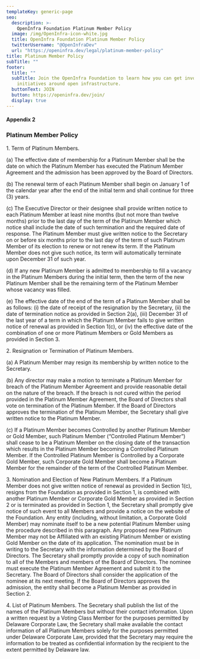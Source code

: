 ```yaml
---
templateKey: generic-page
seo:
  description: >-
    OpenInfra Foundation Platinum Member Policy
  image: /img/OpenInfra-icon-white.jpg
  title: OpenInfra Foundation Platinum Member Policy
  twitterUsername: "@OpenInfraDev"
  url: "https://openinfra.dev/legal/platinum-member-policy"
title: Platinum Member Policy
subTitle: ""
footer:
  title: ""
  subTitle: Join the OpenInfra Foundation to learn how you can get involved in
    initiatives around open infrastructure.
  buttonText: JOIN
  button: https://openinfra.dev/join/
  display: true
---
```


#### Appendix 2

### Platinum Member Policy

1\. Term of Platinum Members.

(a) The effective date of membership for a Platinum Member shall be the date on which the Platinum Member has executed the Platinum Member Agreement and the admission has been approved by the Board of Directors.

(b) The renewal term of each Platinum Member shall begin on January 1 of the calendar year after the end of the initial term and shall continue for three (3) years.

(c) The Executive Director or their designee shall provide written notice to each Platinum Member at least nine months (but not more than twelve months) prior to the last day of the term of the Platinum Member which notice shall include the date of such termination and the required date of response. The Platinum Member must give written notice to the Secretary on or before six months prior to the last day of the term of such Platinum Member of its election to renew or not renew its term. If the Platinum Member does not give such notice, its term will automatically terminate upon December 31 of such year.

(d) If any new Platinum Member is admitted to membership to fill a vacancy in the Platinum Members during the initial term, then the term of the new Platinum Member shall be the remaining term of the Platinum Member whose vacancy was filled.

(e) The effective date of the end of the term of a Platinum Member shall be as follows: (i) the date of receipt of the resignation by the Secretary, (ii) the date of termination notice as provided in Section 2(a), (iii) December 31 of the last year of a term in which the Platinum Member fails to give written notice of renewal as provided in Section 1(c), or (iv) the effective date of the combination of one or more Platinum Members or Gold Members as provided in Section 3.

2\. Resignation or Termination of Platinum Members.

(a) A Platinum Member may resign its membership by written notice to the Secretary.

(b) Any director may make a motion to terminate a Platinum Member for breach of the Platinum Member Agreement and provide reasonable detail on the nature of the breach. If the breach is not cured within the period provided in the Platinum Member Agreement, the Board of Directors shall vote on termination of the Platinum Member. If the Board of Directors approves the termination of the Platinum Member, the Secretary shall give written notice to the Platinum Member.

(c) If a Platinum Member becomes Controlled by another Platinum Member or Gold Member, such Platinum Member (“Controlled Platinum Member”) shall cease to be a Platinum Member on the closing date of the transaction which results in the Platinum Member becoming a Controlled Platinum Member. If the Controlled Platinum Member is Controlled by a Corporate Gold Member, such Corporate Gold Member shall become a Platinum Member for the remainder of the term of the Controlled Platinum Member.

3\. Nomination and Election of New Platinum Members. If a Platinum Member does not give written notice of renewal as provided in Section 1(c), resigns from the Foundation as provided in Section 1, is combined with another Platinum Member or Corporate Gold Member as provided in Section 2 or is terminated as provided in Section 1, the Secretary shall promptly give notice of such event to all Members and provide a notice on the website of the Foundation. Any entity (including, without limitation, a Corporate Gold Member) may nominate itself to be a new potential Platinum Member using the procedure described in this paragraph. Any proposed new Platinum Member may not be Affiliated with an existing Platinum Member or existing Gold Member on the date of its application. The nomination must be in writing to the Secretary with the information determined by the Board of Directors. The Secretary shall promptly provide a copy of such nomination to all of the Members and members of the Board of Directors. The nominee must execute the Platinum Member Agreement and submit it to the Secretary. The Board of Directors shall consider the application of the nominee at its next meeting. If the Board of Directors approves the admission, the entity shall become a Platinum Member as provided in Section 2.

4\. List of Platinum Members. The Secretary shall publish the list of the names of the Platinum Members but without their contact information. Upon a written request by a Voting Class Member for the purposes permitted by Delaware Corporate Law, the Secretary shall make available the contact information of all Platinum Members solely for the purposes permitted under Delaware Corporate Law, provided that the Secretary may require the information to be treated as confidential information by the recipient to the extent permitted by Delaware law.
